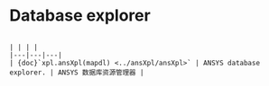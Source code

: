# Database explorer

````{table}

| | | |
|---|---|---|
| {doc}`xpl.ansXpl(mapdl) <../ansXpl/ansXpl>` | ANSYS database explorer. | ANSYS 数据库资源管理器 |


````